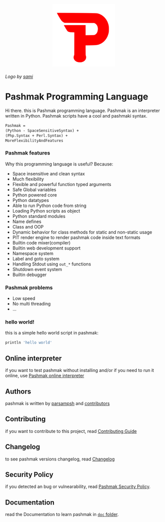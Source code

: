 <div align="center">
  <img width="200" src="logo.svg" alt="Pashmak" />
</div>

###### Logo by [sami](https://github.com/sami2020pro)

# Pashmak Programming Language
Hi there. this is Pashmak programming language. Pashmak is an interpreter written in Python.
Pashmak scripts have a cool and pashmaki syntax.

```
Pashmak = 
(Python - SpaceSensitiveSyntax) + 
(Php.Syntax + Perl.Syntax) + 
MoreFlexibilityAndFeatures
```

### Pashmak features
Why this programming language is useful? Because:

- Space insensitive and clean syntax
- Much flexibility
- Flexible and powerful function typed arguments
- Safe Global variables
- Python powered core
- Python datatypes
- Able to run Python code from string
- Loading Python scripts as object
- Python standard modules
- Name defines
- Class and OOP
- Dynamic behavior for class methods for static and non-static usage
- PIT render engine to render pashmak code inside text formats
- Builtin code mixer(compiler)
- Builtin web development support
- Namespace system
- Label and goto system
- Handling Stdout using `out_*` functions
- Shutdown event system
- Builtin debugger

### Pashmak problems

- Low speed
- No multi threading
- ...

### hello world!
this is a simple hello world script in pashmak:

```bash
println 'hello world'
```

## Online interpreter
if you want to test pashmak without installing and/or if you need to run it online, use [Pashmak online interpreter](https://github.com/pashmaklang/online-interpreter)

## Authors
pashmak is written by [parsampsh](https://github.com/parsampsh) and [contributors](https://github.com/pashmaklang/pashmak/graphs/contributors)

## Contributing
if you want to contribute to this project, read [Contributing Guide](CONTRIBUTING.md)

## Changelog
to see pashmak versions changelog, read [Changelog](CHANGELOG.md)

## Security Policy
if you detected an bug or vulnearability, read [Pashmak Security Policy](SECURITY.md).

## Documentation
read the Documentation to learn pashmak in [`doc` folder](doc).
